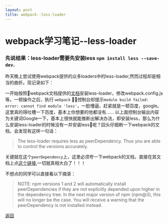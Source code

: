 ```yaml
---
layout: post
title: webpack--less-loader
---
```


# webpack学习笔记--less-loader

### 先说结果：less-loader需要先安装less `npm install less --save-dev`.

昨天晚上尝试使用webpack提供的众多loaders中的less-loader,然而过程却是相当的曲折。现记录如下：
 
 一开始按照webpack文档提供的[文档](https://webpack.js.org/loaders/less-loader/)安装less-loader，修改webpack.config.js等。一顿操作之后，执行 `webpack` 控制台却提示`module build failed: error: cannot find module 'less'`，一脸懵逼，赶紧就是一顿百度，google。这里真的得吐槽一下百度，基本上你想要的他都没有……
以上面控制台输出内容为关键词Google一下，基本上很快就能推断出解决办法，即安装less，那么为什么安装less-loader的时候没有一并安装less呢？回头仔细刷一下webpack的文档，会发现有这样一句话：

>The less-loader requires less as peerDependency. Thus you are able to control the versions accurately.

关键就在这个`peerDependency`上，这里必须夸一下webpack的文档，直接在其文档上点[这个链接](https://docs.npmjs.com/files/package.json#peerdependencies),一切就真相大白了！！！

不想点的同学可以直接看以下摘录：
>NOTE: npm versions 1 and 2 will automatically install peerDependencies if they are not explicitly depended upon higher in the dependency tree. In the next major version of npm (npm@3), this will no longer be the case. You will receive a warning that the peerDependency is not installed instead.


[返回](https://www.icenzhao.com/)